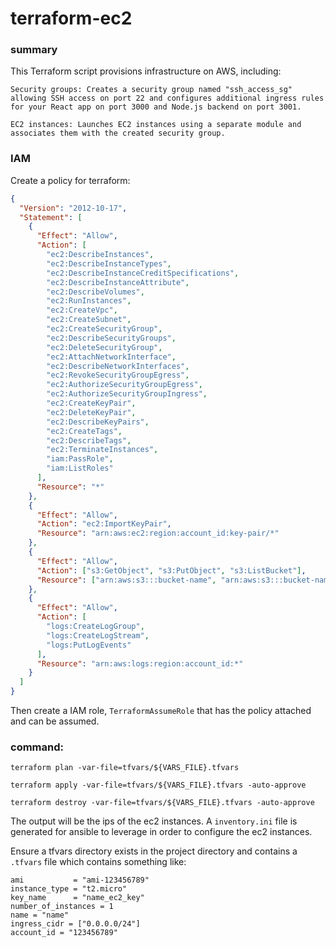# terraform-ec2

### summary

This Terraform script provisions infrastructure on AWS, including:

    Security groups: Creates a security group named "ssh_access_sg" allowing SSH access on port 22 and configures additional ingress rules for your React app on port 3000 and Node.js backend on port 3001.

    EC2 instances: Launches EC2 instances using a separate module and associates them with the created security group.

### IAM

Create a policy for terraform:

```json
{
  "Version": "2012-10-17",
  "Statement": [
    {
      "Effect": "Allow",
      "Action": [
        "ec2:DescribeInstances",
        "ec2:DescribeInstanceTypes",
        "ec2:DescribeInstanceCreditSpecifications",
        "ec2:DescribeInstanceAttribute",
        "ec2:DescribeVolumes",
        "ec2:RunInstances",
        "ec2:CreateVpc",
        "ec2:CreateSubnet",
        "ec2:CreateSecurityGroup",
        "ec2:DescribeSecurityGroups",
        "ec2:DeleteSecurityGroup",
        "ec2:AttachNetworkInterface",
        "ec2:DescribeNetworkInterfaces",
        "ec2:RevokeSecurityGroupEgress",
        "ec2:AuthorizeSecurityGroupEgress",
        "ec2:AuthorizeSecurityGroupIngress",
        "ec2:CreateKeyPair",
        "ec2:DeleteKeyPair",
        "ec2:DescribeKeyPairs",
        "ec2:CreateTags",
        "ec2:DescribeTags",
        "ec2:TerminateInstances",
        "iam:PassRole",
        "iam:ListRoles"
      ],
      "Resource": "*"
    },
    {
      "Effect": "Allow",
      "Action": "ec2:ImportKeyPair",
      "Resource": "arn:aws:ec2:region:account_id:key-pair/*"
    },
    {
      "Effect": "Allow",
      "Action": ["s3:GetObject", "s3:PutObject", "s3:ListBucket"],
      "Resource": ["arn:aws:s3:::bucket-name", "arn:aws:s3:::bucket-name/*"]
    },
    {
      "Effect": "Allow",
      "Action": [
        "logs:CreateLogGroup",
        "logs:CreateLogStream",
        "logs:PutLogEvents"
      ],
      "Resource": "arn:aws:logs:region:account_id:*"
    }
  ]
}
```

Then create a IAM role, `TerraformAssumeRole` that has the policy attached and can be assumed.

### command:

```
terraform plan -var-file=tfvars/${VARS_FILE}.tfvars

terraform apply -var-file=tfvars/${VARS_FILE}.tfvars -auto-approve

terraform destroy -var-file=tfvars/${VARS_FILE}.tfvars -auto-approve

```

The output will be the ips of the ec2 instances. A `inventory.ini` file is
generated for ansible to leverage in order to configure the ec2 instances.

Ensure a tfvars directory exists in the project directory and contains a
`.tfvars` file which contains something like:

```
ami           = "ami-123456789"
instance_type = "t2.micro"
key_name      = "name_ec2_key"
number_of_instances = 1
name = "name"
ingress_cidr = ["0.0.0.0/24"]
account_id = "123456789"
```
